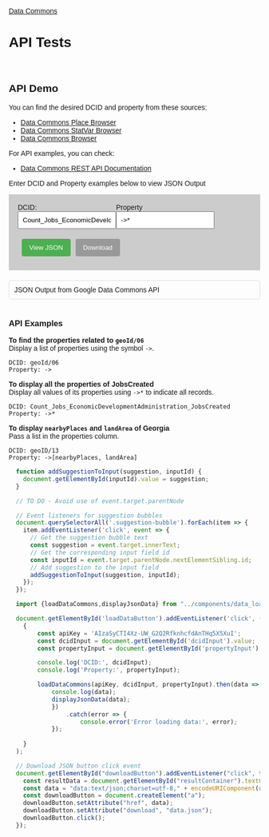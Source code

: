 [Data Commons](../)

# API Tests
<br>

<!--
# Good Paying Jobs
Goal 1. No Poverty - Good Paying Jobs and Assistance
-->

<style>
    body {
      font-family: 'Arial', sans-serif;
      margin: 20px;
      padding: 20px;
    }

    button {
      background-color: #4CAF50;
      color: white;
      padding: 10px 15px;
      margin: 10px 0;
      border: none;
      border-radius: 4px;
      cursor: pointer;
    }

    label {
      display: block;
      margin: 10px 0;
    }

    input {
      padding: 8px;
      width: 100%;
      box-sizing: border-box;
      margin-bottom: 10px;
    }

    #resultContainer {
      margin-top: 20px;
      padding: 10px;
      border: 1px solid #ddd;
      border-radius: 4px;
    }

    .suggestion-container {
      margin-top: 5px;
    }

    .suggestion-bubble {
      display: inline-block;
      padding: 5px 10px;
      margin-right: 5px;
      cursor: pointer;
      border-radius: 4px;
      border: 1px solid white; /* Changed border color to white */
    }

    .suggestion-bubble:hover {
      background-color: yellow;
    }
    .bottomInput {
      background-color: #ccc;
      padding: 18px;
      /*
      position: fixed;
      right: 0;
      top: 0;
      */
    }
  </style>

## API Demo

You can find the desired DCID and property from these sources:

- [Data Commons Place Browser](https://datacommons.org/place)
- [Data Commons StatVar Browser](https://datacommons.org/tools/statvar)
- [Data Commons Browser](https://datacommons.org/browser/)

For API examples, you can check:

- [Data Commons REST API Documentation](https://docs.datacommons.org/api/rest/v2)

Enter DCID and Property examples below to view JSON Output

<div class="bottomInput">

<!-- Hid these until javascript modified -->
<!--
<div>
  <label for="dcidInput">Enter DCID:</label>
  <div class="suggestion-container" id="dcidSuggestions">
    <span class="suggestion-bubble">geoId/06</span>
    <span class="suggestion-bubble">Count_Jobs_EconomicDevelopmentAdministration_JobsCreated</span>
    <span class="suggestion-bubble">geoId/13</span>
   
  </div>
  
</div>

<div>
  <label for="propertyInput">Enter Property:</label>
  <div class="suggestion-container" id="propertySuggestions">
    <span class="suggestion-bubble"><-</span>
    <span class="suggestion-bubble">-></span>
    <span class="suggestion-bubble">->*</span>
    <span class="suggestion-bubble">->[nearbyPlaces,landArea]</span>
  </div>
  
</div>
-->

<div style="float:left">
DCID:<br>
<input type="text" id="dcidInput" placeholder="e.g., geoId/06" value="Count_Jobs_EconomicDevelopmentAdministration_JobsCreated">
</div>

<div style="float:left">
Property<br>
<input type="text" id="propertyInput" placeholder="e.g., <-" value="->*">
</div>

<div style="float:left">
&nbsp;
<button id="downloadButton" style="float:right;background-color:#999;">Download</button>
<button id="loadDataButton" style="margin-right:10px">View JSON</button>
</div>

<div style="clear:both"></div>

</div>


<div id="resultContainer">JSON Output from Google Data Commons API</div>
<br>

### API Examples

**To find the properties related to `geoId/06`**  
Display a list of properties using the symbol `->`.

    DCID: geoId/06
    Property: ->


**To display all the properties of JobsCreated**  
Display all values of its properties using `->*` to indicate all records.

    DCID: Count_Jobs_EconomicDevelopmentAdministration_JobsCreated
    Property: ->*


**To display `nearbyPlaces` and `landArea` of Georgia**  
Pass a list in the properties column.

    DCID: geoID/13
    Property: ->[nearbyPlaces, landArea]


```js
  function addSuggestionToInput(suggestion, inputId) {
    document.getElementById(inputId).value = suggestion;
  }

  // TO DO - Avoid use of event.target.parentNode

  // Event listeners for suggestion bubbles
  document.querySelectorAll('.suggestion-bubble').forEach(item => {
    item.addEventListener('click', event => {
      // Get the suggestion bubble text
      const suggestion = event.target.innerText;
      // Get the corresponding input field id
      const inputId = event.target.parentNode.nextElementSibling.id;
      // Add suggestion to the input field
      addSuggestionToInput(suggestion, inputId);
    });
  });
```

```js
  import {loadDataCommons,displayJsonData} from "../components/data_loader.js";
```

```js
  document.getElementById('loadDataButton').addEventListener('click', () => 
    {
        const apiKey = 'AIzaSyCTI4Xz-UW_G2Q2RfknhcfdAnTHq5X5XuI';
        const dcidInput = document.getElementById('dcidInput').value;
        const propertyInput = document.getElementById('propertyInput').value;

        console.log('DCID:', dcidInput);
        console.log('Property:', propertyInput);

        loadDataCommons(apiKey, dcidInput, propertyInput).then(data => {
            console.log(data);
            displayJsonData(data);
            })
                .catch(error => {
                    console.error('Error loading data:', error);
            });
        
    }
  );
```

```js
  // Download JSON button click event
  document.getElementById("downloadButton").addEventListener("click", function() {
    const resultData = document.getElementById("resultContainer").textContent;
    const data = "data:text/json;charset=utf-8," + encodeURIComponent(resultData);
    const downloadButton = document.createElement("a");
    downloadButton.setAttribute("href", data);
    downloadButton.setAttribute("download", "data.json");
    downloadButton.click();
  });
```
